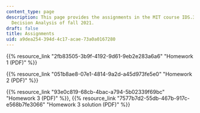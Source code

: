 ```yaml
---
content_type: page
description: This page provides the assignments in the MIT course IDS.333 Risk and
  Decision Analysis of fall 2021.
draft: false
title: Assignments
uid: a9dea254-394d-4c17-acae-73a0a0167280
---
```

{{% resource_link "2fb83505-3b9f-4192-9d61-9eb2e283a6a6" "Homework 1 (PDF)" %}}

{{% resource_link "051b8ae8-07e1-4814-9a2d-a45d973fe5e0" "Homework 2 (PDF)" %}}

{{% resource_link "93e0c819-68cb-4bac-a794-5b02339f69bc" "Homework 3 (PDF)" %}}, {{% resource_link "7577b7d2-55db-467b-917c-e568b7fe3066" "Homework 3 solution (PDF)" %}}